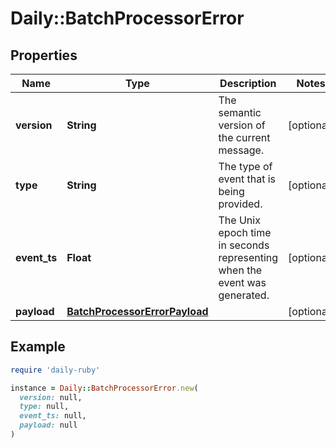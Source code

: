 # Daily::BatchProcessorError

## Properties

| Name | Type | Description | Notes |
| ---- | ---- | ----------- | ----- |
| **version** | **String** | The semantic version of the current message. | [optional] |
| **type** | **String** | The type of event that is being provided. | [optional] |
| **event_ts** | **Float** | The Unix epoch time in seconds representing when the event was generated. | [optional] |
| **payload** | [**BatchProcessorErrorPayload**](BatchProcessorErrorPayload.md) |  | [optional] |

## Example

```ruby
require 'daily-ruby'

instance = Daily::BatchProcessorError.new(
  version: null,
  type: null,
  event_ts: null,
  payload: null
)
```

